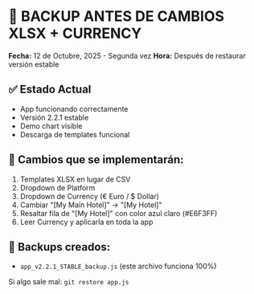 # 🔄 BACKUP ANTES DE CAMBIOS XLSX + CURRENCY
**Fecha:** 12 de Octubre, 2025 - Segunda vez
**Hora:** Después de restaurar versión estable

## ✅ Estado Actual
- App funcionando correctamente
- Versión 2.2.1 estable
- Demo chart visible
- Descarga de templates funcional

## 🎯 Cambios que se implementarán:
1. Templates XLSX en lugar de CSV
2. Dropdown de Platform
3. Dropdown de Currency (€ Euro / $ Dollar)
4. Cambiar "[My Main Hotel]" → "[My Hotel]"
5. Resaltar fila de "[My Hotel]" con color azul claro (#E6F3FF)
6. Leer Currency y aplicarla en toda la app

## 📁 Backups creados:
- `app_v2.2.1_STABLE_backup.js` (este archivo funciona 100%)

Si algo sale mal: `git restore app.js`
